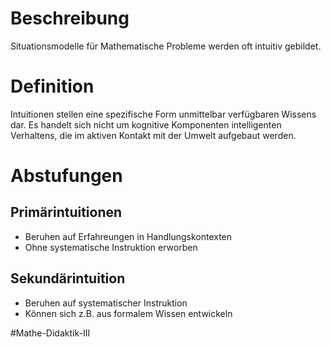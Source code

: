 # Beschreibung
Situationsmodelle für Mathematische Probleme werden oft intuitiv gebildet. 


# Definition
Intuitionen stellen eine spezifische Form unmittelbar verfügbaren Wissens dar. Es handelt sich nicht um kognitive Komponenten intelligenten Verhaltens, die im aktiven Kontakt mit der Umwelt aufgebaut werden.


# Abstufungen
## Primärintuitionen
- Beruhen auf Erfahreungen in Handlungskontexten
- Ohne systematische Instruktion erworben

## Sekundärintuition
- Beruhen auf systematischer Instruktion
- Können sich z.B. aus formalem Wissen entwickeln




#Mathe-Didaktik-III 


